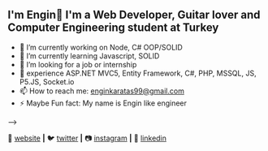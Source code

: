 ## I'm Engin🤠 I'm a Web Developer, Guitar lover and Computer Engineering student at Turkey

- 🔭 I’m currently working on Node, C# OOP/SOLID
- 🌱 I’m currently learning Javascript, SOLID 
- 🤨 I’m looking for a job or internship
- 💬 experience ASP.NET MVC5, Entity Framework, C#, PHP, MSSQL, JS, P5.JS, Socket.io
- 📫 How to reach me: enginkaratas99@gmail.com
- ⚡ Maybe Fun fact: My name is Engin like engineer

-->
 
🏡 [website][website] **|** 
🐦 [twitter][twitter] **|** 
📷 [instagram][instagram] **|** 
👔 [linkedin][linkedin]

[website]: https://enginkaratas.com
[twitter]: https://twitter.com/engineerinengin
[instagram]: https://www.instagram.com/engin.in_/
[linkedin]: https://linkedin.com/in/engin-karataş-060807171/
[brad]: https://github.com/EnginKARATAS
